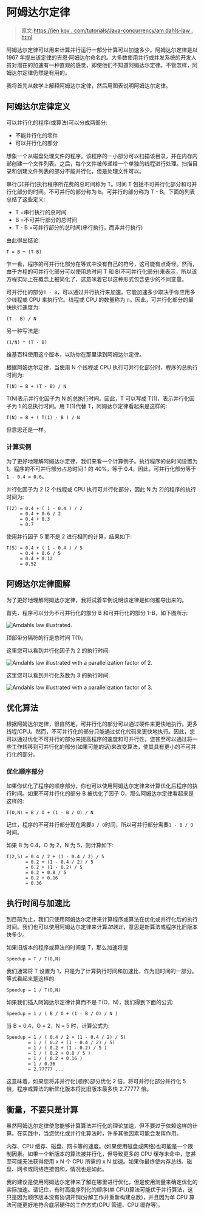 # 阿姆达尔定律

> 原文:[https://jen kov . com/tutorials/Java-concurrency/am dahls-law . html](https://jenkov.com/tutorials/java-concurrency/amdahls-law.html)

阿姆达尔定律可以用来计算并行运行一部分计算可以加速多少。阿姆达尔定律是以 1967 年提出该定律的吉恩·阿姆达尔命名的。大多数使用并行或并发系统的开发人员对潜在的加速有一种直观的感觉，即使他们不知道阿姆达尔定律。不管怎样，阿姆达尔定律仍然是有用的。

我将首先从数学上解释阿姆达尔定律，然后用图表说明阿姆达尔定律。

## 阿姆达尔定律定义

可以并行化的程序(或算法)可以分成两部分:

*   不能并行化的零件
*   可以并行化的部分

想象一个从磁盘处理文件的程序。该程序的一小部分可以扫描该目录，并在内存内部创建一个文件列表。之后，每个文件被传递给一个单独的线程进行处理。扫描目录和创建文件列表的部分不能并行化，但是处理文件可以。

串行(非并行)执行程序所花费的总时间称为 T。时间 T 包括不可并行化部分和可并行化部分的时间。不可并行的部分称为 b。可并行的部分称为 T - B。下面的列表总结了这些定义:

*   T =串行执行的总时间
*   B =不可并行部分的总时间
*   T - B =可并行部分的总时间(串行执行，而非并行执行)

由此得出结论:

```
T = B + (T-B)

```

乍一看，程序的可并行化部分在等式中没有自己的符号，这可能有点奇怪。然而，由于方程的可并行化部分可以使用总时间 T 和 B(不可并行化部分)来表示，所以该方程实际上在概念上被简化了，这意味着它以这种形式包含更少的不同变量。

可并行化的部分`T - B`，可以通过并行执行来加速。它能加速多少取决于你应用多少线程或 CPU 来执行它。线程或 CPU 的数量称为 n。因此，可并行化部分的最快执行速度为:

```
(T - B) / N

```

另一种写法是:

```
(1/N) * (T - B)

```

维基百科使用这个版本，以防你在那里读到阿姆达尔定律。

根据阿姆达尔定律，当使用 N 个线程或 CPU 执行可并行化部分时，程序的总执行时间为:

```
T(N) = B + (T - B) / N

```

T(N)表示并行化因子为 N 的总执行时间。因此，T 可以写成 T(1)，表示并行化因子为 1 的总执行时间。用 T(1)代替 T，阿姆达尔定律看起来是这样的:

```
T(N) = B + ( T(1) - B ) / N

```

但意思还是一样。

### 计算实例

为了更好地理解阿姆达尔定律，我们来看一个计算例子。执行程序的总时间设置为 1。程序的不可并行部分占总时间 1 的 40%，等于 0.4。因此，可并行化部分等于`1 - 0.4 = 0.6`。

并行化因子为 2 (2 个线程或 CPU 执行可并行化部分，因此 N 为 2)的程序的执行时间为:

```
T(2) = 0.4 + ( 1 - 0.4 ) / 2
     = 0.4 + 0.6 / 2
     = 0.4 + 0.3
     = 0.7

```

使用并行因子 5 而不是 2 进行相同的计算，结果如下:

```
T(5) = 0.4 + ( 1 - 0.4 ) / 5
     = 0.4 + 0.6 / 5
     = 0.4 + 0.12
     = 0.52

```

## 阿姆达尔定律图解

为了更好地理解阿姆达尔定律，我将试着举例说明该定律是如何推导出来的。

首先，程序可以分为不可并行化的部分 B 和可并行化的部分 1-B，如下图所示:

![Amdahls law illustrated.](../Images/3a87901822cf4d737f79df5ca6f10db2.png)

顶部带分隔符的行是总时间 T(1)。

这里您可以看到并行化因子为 2 的执行时间:

![Amdahls law illustrated with a parallelization factor of 2.](../Images/c69c0d4f4bd2c470b8c51a69ae692665.png)

这里您可以看到并行化系数为 3 的执行时间:

![Amdahls law illustrated with a parallelization factor of 3.](../Images/e2d65400617be6e538733915d9b66149.png)

## 优化算法

根据阿姆达尔定律，很自然地，可并行化的部分可以通过硬件来更快地执行。更多线程/CPU。然而，不可并行化的部分只能通过优化代码来更快地执行。因此，您可以通过优化不可并行的部分来提高程序的速度和可并行性。您甚至可以通过将一些工作转移到可并行化的部分(如果可能的话)来改变算法，使其具有更小的不可并行化的部分。

### 优化顺序部分

如果你优化了程序的顺序部分，你也可以使用阿姆达尔定律来计算优化后程序的执行时间。如果不可并行化的部分 B 被优化了因子 O，那么阿姆达尔定律看起来是这样的:

```
T(O,N) = B / O + (1 - B / O) / N

```

记住，程序的不可并行部分现在需要`B / O`时间，所以可并行部分需要`1 - B / O`时间。

如果 B 为 0.4，O 为 2，N 为 5，则计算如下:

```
T(2,5) = 0.4 / 2 + (1 - 0.4 / 2) / 5
       = 0.2 + (1 - 0.4 / 2) / 5
       = 0.2 + (1 - 0.2) / 5
       = 0.2 + 0.8 / 5
       = 0.2 + 0.16
       = 0.36

```

## 执行时间与加速比

到目前为止，我们只使用阿姆达尔定律来计算程序或算法在优化或并行化后的执行时间。我们也可以使用阿姆达尔定律来计算*加速比*，意思是新算法或程序比旧版本快多少。

如果旧版本的程序或算法的时间是 T，那么加速将是

```
Speedup = T / T(O,N)

```

我们通常将 T 设置为 1，只是为了计算执行时间和加速比，作为旧时间的一部分。等式看起来是这样的:

```
Speedup = 1 / T(O,N)

```

如果我们插入阿姆达尔定律计算而不是 T(O，N)，我们得到下面的公式:

```
Speedup = 1 / ( B / O + (1 - B / O) / N )

```

当 B = 0.4，O = 2，N = 5 时，计算公式为:

```
Speedup = 1 / ( 0.4 / 2 + (1 - 0.4 / 2) / 5)
        = 1 / ( 0.2 + (1 - 0.4 / 2) / 5)
        = 1 / ( 0.2 + (1 - 0.2) / 5 )
        = 1 / ( 0.2 + 0.8 / 5 )
        = 1 / ( 0.2 + 0.16 )
        = 1 / 0.36
        = 2.77777 ...

```

这意味着，如果您将非并行化(顺序)部分优化 2 倍，将可并行化部分并行化 5 倍，程序或算法的新优化版本将比旧版本最多快 2.77777 倍。

## 衡量，不要只是计算

虽然阿姆达尔定律使您能够计算算法并行化的理论加速，但不要过于依赖这样的计算。在实践中，当您优化或并行化算法时，许多其他因素可能会发挥作用。

内存、CPU 缓存、磁盘、网卡等的速度。(如果使用磁盘或网络)也可能是一个限制因素。如果一个新版本的算法被并行化，但导致更多的 CPU 缓存未命中，您甚至可能无法获得使用 x N 个 CPU 所需的 x N 加速。如果你最终使内存总线、磁盘、网卡或网络连接饱和，情况也是如此。

我的建议是使用阿姆达尔定律来了解在哪里进行优化，但是使用测量来确定优化的实际加速。请记住，有时高度序列化的顺序(单 CPU)算法可能优于并行算法，这只是因为顺序版本没有协调开销(分解工作并重新构建总数)，并且因为单 CPU 算法可能更好地符合底层硬件的工作方式(CPU 管道、CPU 缓存等)。